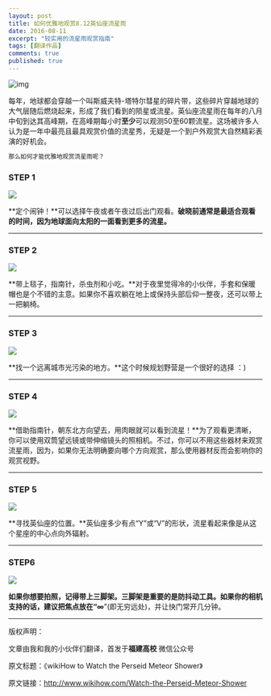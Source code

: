 ```yaml
---
layout: post
title: 如何优雅地观赏8.12英仙座流星雨
date: 2016-08-11
excerpt: "较实用的流星雨观赏指南"
tags: [翻译作品]
comments: true
published: true
---
```


![img](http://mmbiz.qpic.cn/mmbiz/bc5EVtFHXlGPdeOgicBJeQgshAWOmnNbJk3G1fxSscu4dwYeC0C0ibhsfibib15tFTPUNnLdZ3ib8aU8lS3Dic4TuCgg/640?wx_fmt=jpeg&wxfrom=5&wx_lazy=1)

每年，地球都会穿越一个叫斯威夫特-塔特尔彗星的碎片带，这些碎片穿越地球的大气层随后燃烧起来，形成了我们看到的陨星或流星。英仙座流星雨在每年的八月中旬到达其高峰期，在高峰期每小时**至少**可以观测50至60颗流星。这场被许多人认为是一年中最亮且最具观赏价值的流星秀，无疑是一个到户外观赏大自然精彩表演的好机会。

```html
那么如何才能优雅地观赏流星雨呢？
```

### STEP 1

![](http://img.vinechen.com/16-8-19/55879010.jpg)

**定个闹钟！**可以选择午夜或者午夜过后出门观看。**破晓前通常是最适合观看的时间，因为地球面向太阳的一面看到更多的流星。**

****

### STEP 2

![](http://img.vinechen.com/16-8-19/67180063.jpg)

**带上毯子，指南针，杀虫剂和小吃。**对于夜里觉得冷的小伙伴，手套和保暖帽也是个不错的主意。如果你不喜欢躺在地上或保持头部后仰一整夜，还可以带上一把躺椅。

****

### STEP 3

![](http://img.vinechen.com/16-8-19/94226330.jpg)

**找一个远离城市光污染的地方。**这个时候规划野营是一个很好的选择 ：)

----

### STEP 4

![](http://img.vinechen.com/16-8-19/38329396.jpg)

**借助指南针，朝东北方向望去，用肉眼就可以看到流星！**为了观看更清晰，你可以使用双筒望远镜或带伸缩镜头的照相机。不过，你可以不用这些器材来观赏流星雨，因为，如果你无法明确要向哪个方向观赏，那么使用器材反而会影响你的观赏视野。

----

### STEP 5

![](http://img.vinechen.com/16-8-19/30015017.jpg)

**寻找英仙座的位置。**英仙座多少有点“Y”或“V”的形状，流星看起来像是从这个星座的中心点向外辐射。

----

### STEP6

![](http://img.vinechen.com/16-8-19/75580931.jpg)

**如果你想要拍照，记得带上三脚架。**三脚架是重要的是防抖动工具。如果你的相机支持的话，建议把焦点放在“**∞**”(即无穷远处)，并让快门常开几分钟。

------

版权声明：

文章由我和我的小伙伴们翻译，首发于**福建高校** 微信公众号

原文标题：《wikiHow to Watch the Perseid Meteor Shower》

原文链接：http://www.wikihow.com/Watch-the-Perseid-Meteor-Shower